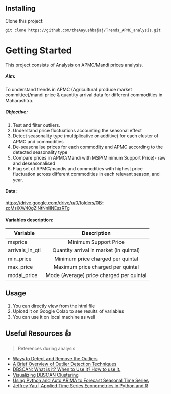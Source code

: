 ## Installing

Clone this project:

``git clone https://github.com/theAayushbajaj/Trends_APMC_analysis.git``

# Getting Started

This project consists of Analysis on APMC/Mandi prices analysis.
##### Aim: 
To understand trends in APMC (Agricultural produce market committee)/mandi price & quantity arrival data for different commodities in Maharashtra.

##### Objective:
1. Test and filter outliers.
2. Understand price fluctuations accounting the seasonal effect
3. Detect seasonality type (multiplicative or additive) for each cluster of APMC and commodities
4. De-seasonalise prices for each commodity and APMC according to the detected seasonality type
5. Compare prices in APMC/Mandi with MSP(Minimum Support Price)- raw and deseasonalised
6. Flag set of APMC/mandis and commodities with highest price fluctuation across different commodities in each relevant season, and year.

#### Data: 
https://drive.google.com/drive/u/0/folders/0B-zoMsiXW40gZlNtNnlINEszRTg

#### Variables description:


| Variable        | Description           | 
| ------------- |:-------------:| 
| msprice      | Minimum Support Price | 
| arrivals_in_qtl      | Quantity arrival in market (in quintal)      |   
| min_price | Minimum price charged per quintal      |   
| max_price |Maximum price charged per quintal      |  
| modal_price | Mode (Average) price charged per quintal      |  



## Usage

1. You can directly view from the html file
2. Upload it on Google Colab to see results of variables
3. You can use it on local machine as well


## Useful Resources :thumbsup:

> References during analysis

* [Ways to Detect and Remove the Outliers](https://towardsdatascience.com/ways-to-detect-and-remove-the-outliers-404d16608dba)
* [A Brief Overview of Outlier Detection Techniques](https://towardsdatascience.com/a-brief-overview-of-outlier-detection-techniques-1e0b2c19e561)
* [DBSCAN: What is it? When to Use it? How to use it.](https://medium.com/@elutins/dbscan-what-is-it-when-to-use-it-how-to-use-it-8bd506293818)
* [Visualizing DBSCAN Clustering](https://www.naftaliharris.com/blog/visualizing-dbscan-clustering/)
* [Using Python and Auto ARIMA to Forecast Seasonal Time Series](https://medium.com/@josemarcialportilla/using-python-and-auto-arima-to-forecast-seasonal-time-series-90877adff03c)
* [Jeffrey Yau | Applied Time Series Econometrics in Python and R](https://www.youtube.com/watch?v=tJ-O3hk1vRw&t=176s)
